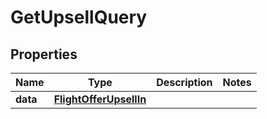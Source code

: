 

# GetUpsellQuery


## Properties

| Name | Type | Description | Notes |
|------------ | ------------- | ------------- | -------------|
|**data** | [**FlightOfferUpsellIn**](FlightOfferUpsellIn.md) |  |  |



